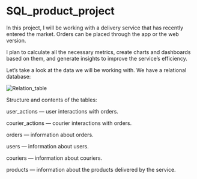 # SQL_product_project

In this project, I will be working with a delivery service that has recently entered the market. Orders can be placed through the app or the web version.

I plan to calculate all the necessary metrics, create charts and dashboards based on them, and generate insights to improve the service’s efficiency.

Let’s take a look at the data we will be working with. We have a relational database:

![Relation_table](https://github.com/user-attachments/assets/1777fcf4-8c76-4c6a-95f8-5b6cd6cdc9cd)

Structure and contents of the tables:

user_actions — user interactions with orders.

courier_actions — courier interactions with orders.

orders — information about orders.

users — information about users.

couriers — information about couriers.

products — information about the products delivered by the service.

